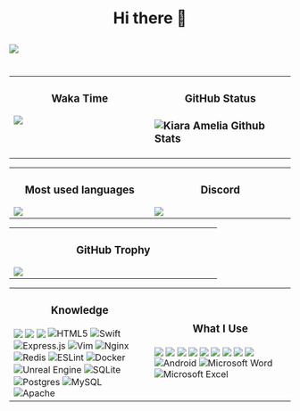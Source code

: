 <h1 align="center"><strong>Hi there</strong> 👋<h2>
  <img align="center" src="https://github.com/ameliakiara/ameliakiara/blob/master/assets/profile.gif">

<br>
<br>
<table>
   <td width="40%" valign="top">
    <h3 align="center"> Waka Time</h3>
    <img src="https://github-readme-stats.vercel.app/api/wakatime?username=luminaluna" />
   </td>
   <td width="40%" valign="top">
    <h3 align="center"> GitHub Status<h3>
    <img alt="Kiara Amelia Github Stats" src="https://github-readme-stats.codestackr.vercel.app/api?username=ameliakiara&show_icons=true&hide_border=true&theme=radical" />
   </td>
</table>
<table align="center">
  <td width="40%" valign="top">
    <h3 align="center"> Most used languages</h3>
    <img src="https://github-readme-stats.vercel.app/api/top-langs/?username=ameliakiara&layout=compact&show_icons=true&title_color=fff&icon_color=79ff97&text_color=9f9f9f&bg_color=151515"/>
  </td>
  <td width="40%" valign="top">
    <h3 align="center">Discord</h3>
    <img src="https://discord.c99.nl/widget/theme-3/242969117479403520.png"/>
  </td>
</table>
 <table align="center">
   <td width="40%" valign="top">
     <h3 align="center">GitHub Trophy</h3>
     <img src="https://github-profile-trophy.vercel.app/?username=ameliakiara&theme=monokai&column=7&no-frame=true">
   </td>
 </table>
 <table align="center">
   <td width="40%" valign="middle">
    <h3 align="center">Knowledge</h3>
    <img align="center" src="https://img.shields.io/badge/-JavaScript-F7DF1C?style=for-the-badge&logo=javascript&logoColor=000000">
    <img align="center" src="https://img.shields.io/badge/-MongoDB-4EAA25?style=for-the-badge&logo=mongodb&logoColor=ffffff" />
    <img align="center" src="https://img.shields.io/badge/-TypeScript-0078D6?style=for-the-badge&logo=typescript&logoColor=ffffff" />
    <img align="center" alt="HTML5" src="https://img.shields.io/badge/html5-%23E34F26.svg?&style=for-the-badge&logo=html5&logoColor=white"/>
    <img align="center" alt="Swift" src="https://img.shields.io/badge/swift-%23FA7343.svg?&style=for-the-badge&logo=swift&logoColor=white"/>
    <img align="center" alt="Express.js" src="https://img.shields.io/badge/express.js-%23404d59.svg?&style=for-the-badge"/>
    <img align="center" alt="Vim" src="https://img.shields.io/badge/VIM-%2311AB00.svg?&style=for-the-badge&logo=vim&logoColor=white"/>
    <img align="center" alt="Nginx" src="https://img.shields.io/badge/nginx-%23009639.svg?&style=for-the-badge&logo=nginx&logoColor=white"/>
    <img align="center" alt="Redis" src="https://img.shields.io/badge/redis-%23DD0031.svg?&style=for-the-badge&logo=redis&logoColor=white"/>
    <img align="center" alt="ESLint" src="https://img.shields.io/badge/ESLint-4B3263?style=for-the-badge&logo=eslint&logoColor=white" />
    <img align="center" alt="Docker" src="https://img.shields.io/badge/docker-%230db7ed.svg?&style=for-the-badge&logo=docker&logoColor=white"/>
    <img align="center" alt="Unreal Engine" src="https://img.shields.io/badge/unrealengine-%23313131.svg?&style=for-the-badge&logo=unrealengine&logoColor=white"/>
    <img align="center" alt="SQLite" src ="https://img.shields.io/badge/sqlite-%2307405e.svg?&style=for-the-badge&logo=sqlite&logoColor=white"/>
    <img align="center" alt="Postgres" src ="https://img.shields.io/badge/postgres-%23316192.svg?&style=for-the-badge&logo=postgresql&logoColor=white"/>
    <img align="center" alt="MySQL" src="https://img.shields.io/badge/mysql-%2300f.svg?&style=for-the-badge&logo=mysql&logoColor=white"/>
    <img align="center" alt="Apache" src="https://img.shields.io/badge/apache-%23D42029.svg?&style=for-the-badge&logo=apache&logoColor=white"/>
   </td>
   <td width="40%" valign="middle">
    <h3 align="center">What I Use</h3>
    <img align="center" src="https://img.shields.io/discord/738991925721432165?label=Discord&logo=discord&style=for-the-badge">
    <img align="center" src="https://img.shields.io/badge/-Node.js-3c873a?style=for-the-badge&logo=node.js&logoColor=ffffff">
    <img align="center" src="https://img.shields.io/badge/-Windows-0078D6?style=for-the-badge&logo=windows&logoColor=ffffff" />
    <img align="center" src="https://img.shields.io/badge/-Bash-4EAA25?style=for-the-badge&logo=gnu-bash&logoColor=ffffff" />
    <img align="center" src="https://img.shields.io/badge/-VSCODE-FFFFFF?style=for-the-badge&logo=visual-studio-code&logoColor=0000FF" />
    <img align="center" src="https://img.shields.io/badge/-Ubuntu-FF8C00?style=for-the-badge&logo=ubuntu&logoColor=ffffff" />
    <img align="center" src="https://img.shields.io/badge/-Manjaro-4EAA25?style=for-the-badge&logo=manjaro&logoColor=ffffff" />
    <img align="center" src="https://img.shields.io/badge/-Arch%20Linux-0078D6?style=for-the-badge&logo=arch-linux&logoColor=ffffff" />
    <img align="center" src="https://img.shields.io/badge/-Kali%20Linux-0078D6?style=for-the-badge&logo=kali-linux&logoColor=ffffff" />
    <img align="center" alt="Android" src="https://img.shields.io/badge/Android-3DDC84?style=for-the-badge&logo=android&logoColor=white" />
    <img align="center" alt="Microsoft Word" src="https://img.shields.io/badge/Microsoft_Word-2B579A?style=for-the-badge&logo=microsoft-word&logoColor=white" />
    <img align="center" alt="Microsoft Excel" src="https://img.shields.io/badge/Microsoft_Excel-217346?style=for-the-badge&logo=microsoft-excel&logoColor=white" />
  </td>
 </table>
<table align="center">

</table>

[website]: https://tokisaki.xyz
[twitter]: https://twitter.com/tokisaki
[youtube]: https://youtube.com/codeSTACKr
[instagram]: https://instagram.com/codeSTACKr
[linkedin]: https://linkedin.com/in/codeSTACKr
[webdevplaylist]: https://www.youtube.com/playlist?list=PLkwxH9e_vrAJ0WbEsFA9W3I1W-g_BTsbt
[jsplaylist]: https://www.youtube.com/playlist?list=PLkwxH9e_vrALRJKu7wfXby3MKeflhTu6B
[cssplaylist]: https://www.youtube.com/playlist?list=PLkwxH9e_vrALSdvZuEh6gqQdmDoDIoqz4
[reactplaylist]: https://www.youtube.com/playlist?list=PLkwxH9e_vrAK4TdffpxKY3QGyHCpxFcQ0
